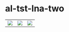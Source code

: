 # al-tst-lna-two

<table>
<tr>
  <td><a href="#grouped"><img src="/screenshots/grouped.png"/></a></td>
  <td><a href="#heatmap"><img src="/screenshots/heatmap.png"/></a></td>
  <td><a href="#stacked"><img src="/packages/al-tst-lna-one/screenshots/stacked.png"/></a></td>
</tr>
</table>
